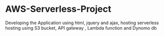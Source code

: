 # AWS-Serverless-Project
Developing the Application using html, jquery and ajax, hosting serverless hosting using S3 bucket, API gateway , Lambda function and Dynomo db   
